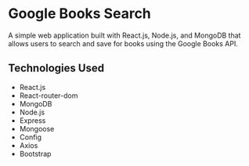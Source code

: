 # Google Books Search
A simple web application built with React.js, Node.js, and MongoDB that allows users to search and save for books using the Google Books API.

## Technologies Used
* React.js
* React-router-dom
* MongoDB
* Node.js
* Express
* Mongoose
* Config
* Axios
* Bootstrap

